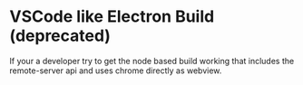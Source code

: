 # VSCode like Electron Build (deprecated)
If your a developer try to get the node based build working that includes the remote-server api and uses chrome directly as webview.
